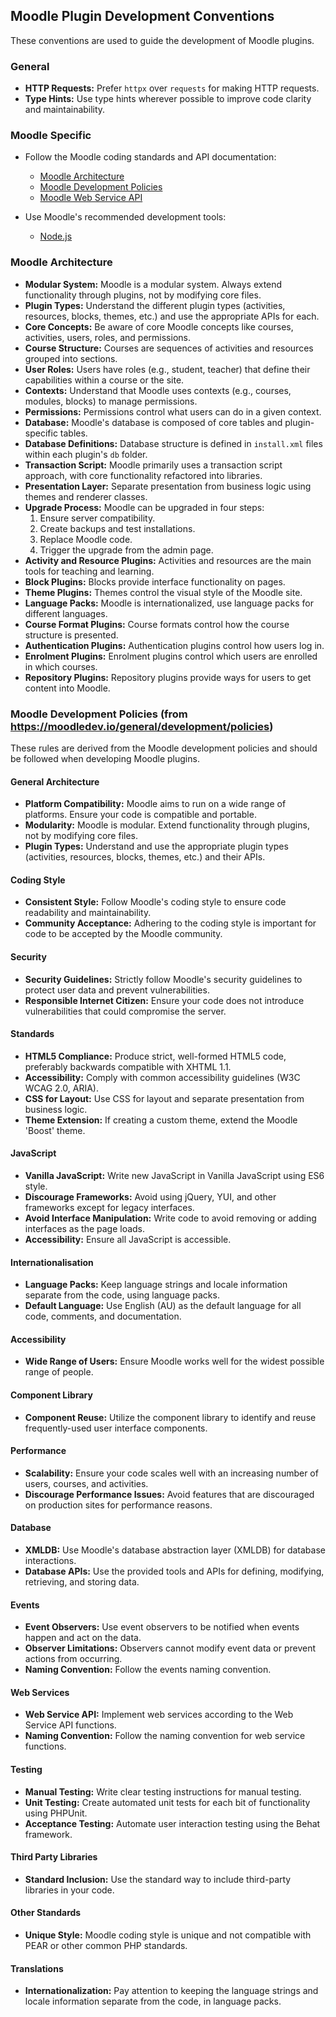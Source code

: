 ## Moodle Plugin Development Conventions

These conventions are used to guide the development of Moodle plugins.

### General

*   **HTTP Requests:** Prefer `httpx` over `requests` for making HTTP requests.
*   **Type Hints:** Use type hints wherever possible to improve code clarity and maintainability.

### Moodle Specific

*   Follow the Moodle coding standards and API documentation:
    *   [Moodle Architecture](https://docs.moodle.org/dev/Moodle_architecture)
    *   [Moodle Development Policies](https://moodledev.io/general/development/policies)
    *   [Moodle Web Service API](https://docs.moodle.org/dev/Web_service_API_functions)

*   Use Moodle's recommended development tools:
    *   [Node.js](https://moodledev.io/general/development/tools/nodejs)

### Moodle Architecture

*   **Modular System:** Moodle is a modular system. Always extend functionality through plugins, not by modifying core files.
*   **Plugin Types:** Understand the different plugin types (activities, resources, blocks, themes, etc.) and use the appropriate APIs for each.
*   **Core Concepts:** Be aware of core Moodle concepts like courses, activities, users, roles, and permissions.
*   **Course Structure:** Courses are sequences of activities and resources grouped into sections.
*   **User Roles:** Users have roles (e.g., student, teacher) that define their capabilities within a course or the site.
*   **Contexts:** Understand that Moodle uses contexts (e.g., courses, modules, blocks) to manage permissions.
*   **Permissions:** Permissions control what users can do in a given context.
*   **Database:** Moodle's database is composed of core tables and plugin-specific tables.
*   **Database Definitions:** Database structure is defined in `install.xml` files within each plugin's `db` folder.
*   **Transaction Script:** Moodle primarily uses a transaction script approach, with core functionality refactored into libraries.
*   **Presentation Layer:** Separate presentation from business logic using themes and renderer classes.
*   **Upgrade Process:** Moodle can be upgraded in four steps:
    1.  Ensure server compatibility.
    2.  Create backups and test installations.
    3.  Replace Moodle code.
    4.  Trigger the upgrade from the admin page.
*   **Activity and Resource Plugins:** Activities and resources are the main tools for teaching and learning.
*   **Block Plugins:** Blocks provide interface functionality on pages.
*   **Theme Plugins:** Themes control the visual style of the Moodle site.
*   **Language Packs:** Moodle is internationalized, use language packs for different languages.
*   **Course Format Plugins:** Course formats control how the course structure is presented.
*   **Authentication Plugins:** Authentication plugins control how users log in.
*   **Enrolment Plugins:** Enrolment plugins control which users are enrolled in which courses.
*   **Repository Plugins:** Repository plugins provide ways for users to get content into Moodle.

### Moodle Development Policies (from https://moodledev.io/general/development/policies)

These rules are derived from the Moodle development policies and should be followed when developing Moodle plugins.

#### General Architecture

*   **Platform Compatibility:** Moodle aims to run on a wide range of platforms. Ensure your code is compatible and portable.
*   **Modularity:** Moodle is modular. Extend functionality through plugins, not by modifying core files.
*   **Plugin Types:** Understand and use the appropriate plugin types (activities, resources, blocks, themes, etc.) and their APIs.

#### Coding Style

*   **Consistent Style:** Follow Moodle's coding style to ensure code readability and maintainability.
*   **Community Acceptance:** Adhering to the coding style is important for code to be accepted by the Moodle community.

#### Security

*   **Security Guidelines:** Strictly follow Moodle's security guidelines to protect user data and prevent vulnerabilities.
*   **Responsible Internet Citizen:** Ensure your code does not introduce vulnerabilities that could compromise the server.

#### Standards

*   **HTML5 Compliance:** Produce strict, well-formed HTML5 code, preferably backwards compatible with XHTML 1.1.
*   **Accessibility:** Comply with common accessibility guidelines (W3C WCAG 2.0, ARIA).
*   **CSS for Layout:** Use CSS for layout and separate presentation from business logic.
*   **Theme Extension:** If creating a custom theme, extend the Moodle 'Boost' theme.

#### JavaScript

*   **Vanilla JavaScript:** Write new JavaScript in Vanilla JavaScript using ES6 style.
*   **Discourage Frameworks:** Avoid using jQuery, YUI, and other frameworks except for legacy interfaces.
*   **Avoid Interface Manipulation:** Write code to avoid removing or adding interfaces as the page loads.
*   **Accessibility:** Ensure all JavaScript is accessible.

#### Internationalisation

*   **Language Packs:** Keep language strings and locale information separate from the code, using language packs.
*   **Default Language:** Use English (AU) as the default language for all code, comments, and documentation.

#### Accessibility

*   **Wide Range of Users:** Ensure Moodle works well for the widest possible range of people.

#### Component Library

*   **Component Reuse:** Utilize the component library to identify and reuse frequently-used user interface components.

#### Performance

*   **Scalability:** Ensure your code scales well with an increasing number of users, courses, and activities.
*   **Discourage Performance Issues:** Avoid features that are discouraged on production sites for performance reasons.

#### Database

*   **XMLDB:** Use Moodle's database abstraction layer (XMLDB) for database interactions.
*   **Database APIs:** Use the provided tools and APIs for defining, modifying, retrieving, and storing data.

#### Events

*   **Event Observers:** Use event observers to be notified when events happen and act on the data.
*   **Observer Limitations:** Observers cannot modify event data or prevent actions from occurring.
*   **Naming Convention:** Follow the events naming convention.

#### Web Services

*   **Web Service API:** Implement web services according to the Web Service API functions.
*   **Naming Convention:** Follow the naming convention for web service functions.

#### Testing

*   **Manual Testing:** Write clear testing instructions for manual testing.
*   **Unit Testing:** Create automated unit tests for each bit of functionality using PHPUnit.
*   **Acceptance Testing:** Automate user interaction testing using the Behat framework.

#### Third Party Libraries

*   **Standard Inclusion:** Use the standard way to include third-party libraries in your code.

#### Other Standards

*   **Unique Style:** Moodle coding style is unique and not compatible with PEAR or other common PHP standards.

#### Translations

*   **Internationalization:** Pay attention to keeping the language strings and locale information separate from the code, in language packs.
